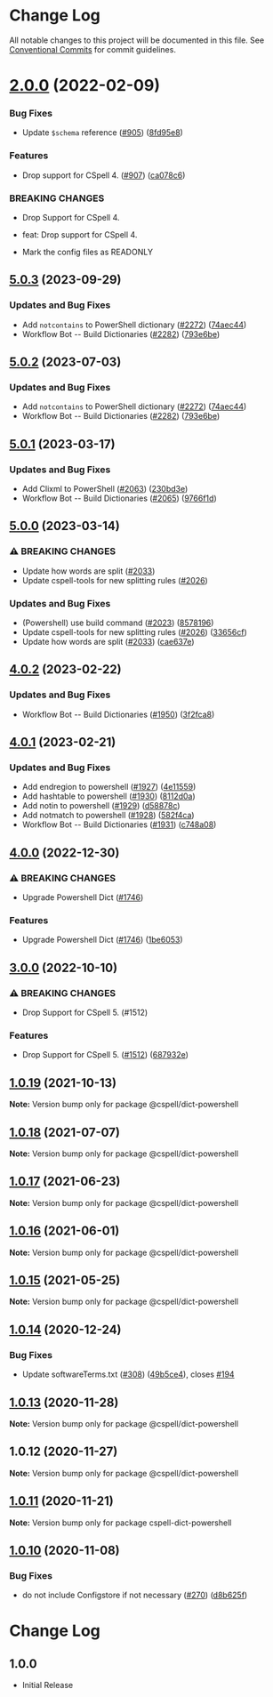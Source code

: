# Change Log

All notable changes to this project will be documented in this file.
See [Conventional Commits](https://conventionalcommits.org) for commit guidelines.

# [2.0.0](https://github.com/streetsidesoftware/cspell-dicts/compare/@cspell/dict-powershell@1.0.19...@cspell/dict-powershell@2.0.0) (2022-02-09)


### Bug Fixes

* Update `$schema` reference ([#905](https://github.com/streetsidesoftware/cspell-dicts/issues/905)) ([8fd95e8](https://github.com/streetsidesoftware/cspell-dicts/commit/8fd95e855f8830607b115089bf88dd7fcc7984e4))


### Features

* Drop support for CSpell 4. ([#907](https://github.com/streetsidesoftware/cspell-dicts/issues/907)) ([ca078c6](https://github.com/streetsidesoftware/cspell-dicts/commit/ca078c6a2e188cc3cf6276db1ba7e007f0f06f27))


### BREAKING CHANGES

* Drop Support for CSpell 4.

* feat: Drop support for CSpell 4.
* Mark the config files as READONLY





## [5.0.3](https://github.com/kevintraver/cspell-dicts/compare/@cspell/dict-powershell-v5.0.2...@cspell/dict-powershell@5.0.3) (2023-09-29)


### Updates and Bug Fixes

* Add `notcontains` to PowerShell dictionary ([#2272](https://github.com/kevintraver/cspell-dicts/issues/2272)) ([74aec44](https://github.com/kevintraver/cspell-dicts/commit/74aec4431396c353dcf4cf54ef90486d8f74c706))
* Workflow Bot -- Build Dictionaries ([#2282](https://github.com/kevintraver/cspell-dicts/issues/2282)) ([793e6be](https://github.com/kevintraver/cspell-dicts/commit/793e6bea7a986fbb18cdbf928b11c1006ead1565))

## [5.0.2](https://github.com/streetsidesoftware/cspell-dicts/compare/@cspell/dict-powershell@5.0.1...@cspell/dict-powershell@5.0.2) (2023-07-03)


### Updates and Bug Fixes

* Add `notcontains` to PowerShell dictionary ([#2272](https://github.com/streetsidesoftware/cspell-dicts/issues/2272)) ([74aec44](https://github.com/streetsidesoftware/cspell-dicts/commit/74aec4431396c353dcf4cf54ef90486d8f74c706))
* Workflow Bot -- Build Dictionaries ([#2282](https://github.com/streetsidesoftware/cspell-dicts/issues/2282)) ([793e6be](https://github.com/streetsidesoftware/cspell-dicts/commit/793e6bea7a986fbb18cdbf928b11c1006ead1565))

## [5.0.1](https://github.com/streetsidesoftware/cspell-dicts/compare/@cspell/dict-powershell@5.0.0...@cspell/dict-powershell@5.0.1) (2023-03-17)


### Updates and Bug Fixes

* Add Clixml to PowerShell ([#2063](https://github.com/streetsidesoftware/cspell-dicts/issues/2063)) ([230bd3e](https://github.com/streetsidesoftware/cspell-dicts/commit/230bd3ef0be412824831e905ef4ae359b3c9be3c))
* Workflow Bot -- Build Dictionaries ([#2065](https://github.com/streetsidesoftware/cspell-dicts/issues/2065)) ([9766f1d](https://github.com/streetsidesoftware/cspell-dicts/commit/9766f1d8e5eb2dbb1773ce5bbb39df65927b8303))

## [5.0.0](https://github.com/streetsidesoftware/cspell-dicts/compare/@cspell/dict-powershell@4.0.2...@cspell/dict-powershell@5.0.0) (2023-03-14)


### ⚠ BREAKING CHANGES

* Update how words are split ([#2033](https://github.com/streetsidesoftware/cspell-dicts/issues/2033))
* Update cspell-tools for new splitting rules ([#2026](https://github.com/streetsidesoftware/cspell-dicts/issues/2026))

### Updates and Bug Fixes

* (Powershell) use build command ([#2023](https://github.com/streetsidesoftware/cspell-dicts/issues/2023)) ([8578196](https://github.com/streetsidesoftware/cspell-dicts/commit/8578196beecaf22124342d0ce1fb2801212d859d))
* Update cspell-tools for new splitting rules ([#2026](https://github.com/streetsidesoftware/cspell-dicts/issues/2026)) ([33656cf](https://github.com/streetsidesoftware/cspell-dicts/commit/33656cfeb8afb191eb7b7c685c263ff59736a644))
* Update how words are split ([#2033](https://github.com/streetsidesoftware/cspell-dicts/issues/2033)) ([cae637e](https://github.com/streetsidesoftware/cspell-dicts/commit/cae637e413c3a789bb4169867af321db68768891))

## [4.0.2](https://github.com/streetsidesoftware/cspell-dicts/compare/@cspell/dict-powershell@4.0.1...@cspell/dict-powershell@4.0.2) (2023-02-22)


### Updates and Bug Fixes

* Workflow Bot -- Build Dictionaries ([#1950](https://github.com/streetsidesoftware/cspell-dicts/issues/1950)) ([3f2fca8](https://github.com/streetsidesoftware/cspell-dicts/commit/3f2fca8b64c800723cc572f5ef83e92d5ec64673))

## [4.0.1](https://github.com/streetsidesoftware/cspell-dicts/compare/@cspell/dict-powershell@4.0.0...@cspell/dict-powershell@4.0.1) (2023-02-21)


### Updates and Bug Fixes

* Add endregion to powershell ([#1927](https://github.com/streetsidesoftware/cspell-dicts/issues/1927)) ([4e11559](https://github.com/streetsidesoftware/cspell-dicts/commit/4e115597a40205b5d1881606f6cc9d2a532730ef))
* Add hashtable to powershell ([#1930](https://github.com/streetsidesoftware/cspell-dicts/issues/1930)) ([8112d0a](https://github.com/streetsidesoftware/cspell-dicts/commit/8112d0a6d10633a8a3a14f017ec66e089cf1c3ee))
* Add notin to powershell ([#1929](https://github.com/streetsidesoftware/cspell-dicts/issues/1929)) ([d58878c](https://github.com/streetsidesoftware/cspell-dicts/commit/d58878cb93202b98ce8c5254faff039d2bb577fc))
* Add notmatch to powershell ([#1928](https://github.com/streetsidesoftware/cspell-dicts/issues/1928)) ([582f4ca](https://github.com/streetsidesoftware/cspell-dicts/commit/582f4cafa97ab5be3b6f2fb680bf83ec423c5fe5))
* Workflow Bot -- Build Dictionaries ([#1931](https://github.com/streetsidesoftware/cspell-dicts/issues/1931)) ([c748a08](https://github.com/streetsidesoftware/cspell-dicts/commit/c748a0830e14556b17bb553ad32179395cc91826))

## [4.0.0](https://github.com/streetsidesoftware/cspell-dicts/compare/@cspell/dict-powershell@3.0.0...@cspell/dict-powershell@4.0.0) (2022-12-30)


### ⚠ BREAKING CHANGES

* Upgrade Powershell Dict ([#1746](https://github.com/streetsidesoftware/cspell-dicts/issues/1746))

### Features

* Upgrade Powershell Dict ([#1746](https://github.com/streetsidesoftware/cspell-dicts/issues/1746)) ([1be6053](https://github.com/streetsidesoftware/cspell-dicts/commit/1be605308a7432c3495ff575477924c2d9293fba))

## [3.0.0](https://github.com/streetsidesoftware/cspell-dicts/compare/@cspell/dict-powershell@2.0.0...@cspell/dict-powershell@3.0.0) (2022-10-10)


### ⚠ BREAKING CHANGES

* Drop Support for CSpell 5. (#1512)

### Features

* Drop Support for CSpell 5. ([#1512](https://github.com/streetsidesoftware/cspell-dicts/issues/1512)) ([687932e](https://github.com/streetsidesoftware/cspell-dicts/commit/687932e187e4bce87d7904e3a2e53dd6de6ac372))

## [1.0.19](https://github.com/streetsidesoftware/cspell-dicts/compare/@cspell/dict-powershell@1.0.18...@cspell/dict-powershell@1.0.19) (2021-10-13)

**Note:** Version bump only for package @cspell/dict-powershell





## [1.0.18](https://github.com/streetsidesoftware/cspell-dicts/compare/@cspell/dict-powershell@1.0.17...@cspell/dict-powershell@1.0.18) (2021-07-07)

**Note:** Version bump only for package @cspell/dict-powershell





## [1.0.17](https://github.com/streetsidesoftware/cspell-dicts/compare/@cspell/dict-powershell@1.0.16...@cspell/dict-powershell@1.0.17) (2021-06-23)

**Note:** Version bump only for package @cspell/dict-powershell





## [1.0.16](https://github.com/streetsidesoftware/cspell-dicts/compare/@cspell/dict-powershell@1.0.15...@cspell/dict-powershell@1.0.16) (2021-06-01)

**Note:** Version bump only for package @cspell/dict-powershell





## [1.0.15](https://github.com/streetsidesoftware/cspell-dicts/compare/@cspell/dict-powershell@1.0.14...@cspell/dict-powershell@1.0.15) (2021-05-25)

**Note:** Version bump only for package @cspell/dict-powershell





## [1.0.14](https://github.com/streetsidesoftware/cspell-dicts/compare/@cspell/dict-powershell@1.0.13...@cspell/dict-powershell@1.0.14) (2020-12-24)


### Bug Fixes

* Update softwareTerms.txt ([#308](https://github.com/streetsidesoftware/cspell-dicts/issues/308)) ([49b5ce4](https://github.com/streetsidesoftware/cspell-dicts/commit/49b5ce4a2436f3c99969d6425128d55f84c8a7fc)), closes [#194](https://github.com/streetsidesoftware/cspell-dicts/issues/194)





## [1.0.13](https://github.com/streetsidesoftware/cspell-dicts/compare/@cspell/dict-powershell@1.0.12...@cspell/dict-powershell@1.0.13) (2020-11-28)

**Note:** Version bump only for package @cspell/dict-powershell





## 1.0.12 (2020-11-27)

**Note:** Version bump only for package @cspell/dict-powershell





## [1.0.11](https://github.com/streetsidesoftware/cspell-dicts/compare/cspell-dict-powershell@1.0.10...cspell-dict-powershell@1.0.11) (2020-11-21)

**Note:** Version bump only for package cspell-dict-powershell

## [1.0.10](https://github.com/streetsidesoftware/cspell-dicts/compare/cspell-dict-powershell@1.0.9...cspell-dict-powershell@1.0.10) (2020-11-08)

### Bug Fixes

- do not include Configstore if not necessary ([#270](https://github.com/streetsidesoftware/cspell-dicts/issues/270)) ([d8b625f](https://github.com/streetsidesoftware/cspell-dicts/commit/d8b625f2f42d5cc6c4a9390216ac1e5037886e44))

# Change Log

## 1.0.0

- Initial Release
